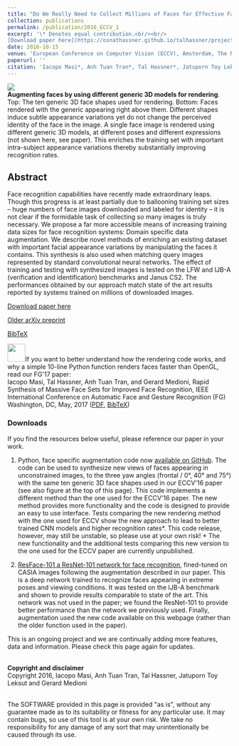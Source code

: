 ```yaml
---
title: "Do We Really Need to Collect Millions of Faces for Effective Face Recognition?"
collection: publications
permalink: /publication/2016_ECCV_1
excerpt: '\* Denotes equal contribution.<br/><br/>
[Download paper here](https://osnathassner.github.io/talhassner/projects/augmented_faces/Masietal_ECCV2016.pdf)'
date: 2016-10-15
venue: 'European Conference on Computer Vision (ECCV), Amsterdam, The Netherlands'
paperurl: ''
citation: 'Iacopo Masi*, Anh Tuan Tran*, Tal Hassner*, Jatuporn Toy Leksut and Gerard Medioni. (2016). &quot;Do We Really Need to Collect Millions of Faces for Effective Face Recognition?&quot; <i>European Conference on Computer Vision (ECCV), Amsterdam, The Netherlands</i>.'
---
```


<img src='https://osnathassner.github.io/talhassner/projects/augmented_faces/teaser_a.jpg'><br/>
<b>Augmenting faces by using different generic 3D models for rendering</b>. Top: The ten generic 3D face shapes used for rendering. Bottom: Faces rendered with the generic appearing right above them. Different shapes induce subtle appearance variations yet do not change the perceived identity of the face in the image. A single face image is rendered using different generic 3D models, at different poses and different expressions (not shown here, see paper). This enriches the training set with important intra-subject appearance variations thereby substantially improving recognition rates.

Abstract
------
Face recognition capabilities have recently made extraordinary leaps. Though this progress is at least partially due to ballooning
training set sizes – huge numbers of face images downloaded and labeled for identity – it is not clear if the formidable task of collecting so many images is truly necessary. We propose a far more accessible means of increasing training data sizes for face recognition systems: Domain specific data augmentation. We describe novel methods of enriching an existing dataset with important facial appearance variations by manipulating the faces it contains. This synthesis is also used when matching query images represented by standard convolutional neural networks. The effect of training and testing with synthesized images is tested on the LFW and IJB-A (verification and identification) benchmarks and Janus CS2. The performances obtained by our approach match state of the art results reported by systems trained on millions of downloaded images.

[Download paper here](https://osnathassner.github.io/talhassner/projects/augmented_faces/Masietal_ECCV2016.pdf)

[Older arXiv preprint](http://arxiv.org/abs/1603.07057)

[BibTeX](https://osnathassner.github.io/talhassner/projects/augmented_faces/BibTeX.txt)

<img src='https://osnathassner.github.io/talhassner/images/New - Icon.jpg' width='40'>If you want to better understand how the rendering code works, and why a simple 10-line Python function renders faces faster than OpenGL, read our FG'17 paper: 
<br/>Iacopo Masi, Tal Hassner, Anh Tuan Tran, and Gerard Medioni, Rapid Synthesis of Massive Face Sets for Improved Face Recognition, IEEE International Conference on Automatic Face and Gesture Recognition (FG) Washington, DC, May, 2017 ([PDF](https://osnathassner.github.io/talhassner/projects/augmented_faces/Masietal_2017.pdf), [BibTeX](https://osnathassner.github.io/talhassner/projects/augmented_faces/BibTeXFG.txt))

### Downloads
If you find the resources below useful, please reference our paper in your work.

1. Python, face specific augmentation code now [available on GitHub](https://github.com/iacopomasi/face_specific_augm).
The code can be used to synthesize new views of faces appearing in unconstrained images, to the three yaw angles (frontal / 0°, 40° and 75°) with the same ten generic 3D face shapes used in our ECCV'16 paper (see also figure at the top of this page). 
This code implements a different method than the one used for the ECCV'16 paper. The new method provides more functionality and the code is designed to provide an easy to use interface. Tests comparing the new rendering method with the one used for ECCV show the new approach to lead to better trained CNN models and higher recognition rates*. This code release, however, may still be unstable, so please use at your own risk! 
\* The new functionality and the additional tests comparing this new version to the one used for the ECCV paper are currently unpublished.

2. [ResFace-101 a ResNet-101 network for face recognition](https://goo.gl/3vygej), fined-tuned on CASIA images following the augmentation described in our paper.
This is a deep network trained to recognize faces appearing in extreme poses and viewing conditions. It was tested on the IJB-A benchmark and shown to provide results comparable to state of the art. This network was not used in the paper; we found the ResNet-101 to provide better performance than the network we previously used. Finally, augmentation used the new code available on this webpage (rather than the older function used in the paper).


This is an ongoing project and we are continually adding more features, data and information. Please check this page again for updates.

<br/><b>Copyright and disclaimer</b>
<br/>Copyright 2016, Iacopo Masi, Anh Tuan Tran, Tal Hassner, Jatuporn Toy Leksut and Gerard Medioni 

<br/>The SOFTWARE provided in this page is provided "as is", without any guarantee made as to its suitability or fitness for any particular use. It may contain bugs, so use of this tool is at your own risk. We take no responsibility for any damage of any sort that may unintentionally be caused through its use.



